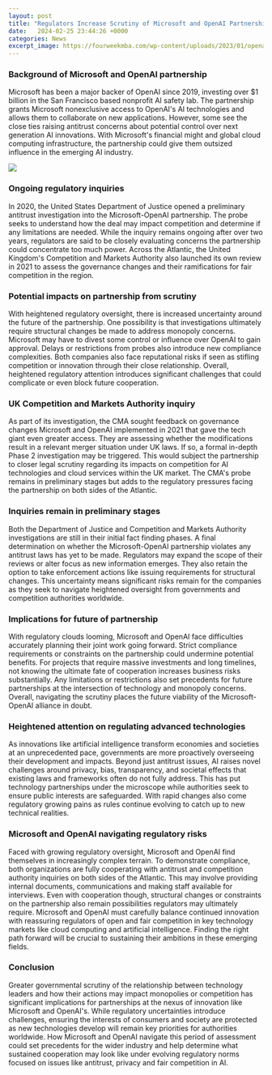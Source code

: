 ```yaml
---
layout: post
title: "Regulators Increase Scrutiny of Microsoft and OpenAI Partnership"
date:   2024-02-25 23:44:26 +0000
categories: News
excerpt_image: https://fourweekmba.com/wp-content/uploads/2023/01/openai-microsoft.png
---
```

### Background of Microsoft and OpenAI partnership  
Microsoft has been a major backer of OpenAI since 2019, investing over $1 billion in the San Francisco based nonprofit AI safety lab. The partnership grants Microsoft nonexclusive access to OpenAI's AI technologies and allows them to collaborate on new applications. However, some see the close ties raising antitrust concerns about potential control over next generation AI innovations. With Microsoft's financial might and global cloud computing infrastructure, the partnership could give them outsized influence in the emerging AI industry.

![](https://fourweekmba.com/wp-content/uploads/2023/01/openai-microsoft.png)
### Ongoing regulatory inquiries
In 2020, the United States Department of Justice opened a preliminary antitrust investigation into the Microsoft-OpenAI partnership. The probe seeks to understand how the deal may impact competition and determine if any limitations are needed. While the inquiry remains ongoing after over two years, regulators are said to be closely evaluating concerns the partnership could concentrate too much power. Across the Atlantic, the United Kingdom's Competition and Markets Authority also launched its own review in 2021 to assess the governance changes and their ramifications for fair competition in the region. 
### Potential impacts on partnership from scrutiny
With heightened regulatory oversight, there is increased uncertainty around the future of the partnership. One possibility is that investigations ultimately require structural changes be made to address monopoly concerns. Microsoft may have to divest some control or influence over OpenAI to gain approval. Delays or restrictions from probes also introduce new compliance complexities. Both companies also face reputational risks if seen as stifling competition or innovation through their close relationship. Overall, heightened regulatory attention introduces significant challenges that could complicate or even block future cooperation.
### UK Competition and Markets Authority inquiry
As part of its investigation, the CMA sought feedback on governance changes Microsoft and OpenAI implemented in 2021 that gave the tech giant even greater access. They are assessing whether the modifications result in a relevant merger situation under UK laws. If so, a formal in-depth Phase 2 investigation may be triggered. This would subject the partnership to closer legal scrutiny regarding its impacts on competition for AI technologies and cloud services within the UK market. The CMA's probe remains in preliminary stages but adds to the regulatory pressures facing the partnership on both sides of the Atlantic.
### Inquiries remain in preliminary stages
Both the Department of Justice and Competition and Markets Authority investigations are still in their initial fact finding phases. A final determination on whether the Microsoft-OpenAI partnership violates any antitrust laws has yet to be made. Regulators may expand the scope of their reviews or alter focus as new information emerges. They also retain the option to take enforcement actions like issuing requirements for structural changes. This uncertainty means significant risks remain for the companies as they seek to navigate heightened oversight from governments and competition authorities worldwide.
### Implications for future of partnership
With regulatory clouds looming, Microsoft and OpenAI face difficulties accurately planning their joint work going forward. Strict compliance requirements or constraints on the partnership could undermine potential benefits. For projects that require massive investments and long timelines, not knowing the ultimate fate of cooperation increases business risks substantially. Any limitations or restrictions also set precedents for future partnerships at the intersection of technology and monopoly concerns. Overall, navigating the scrutiny places the future viability of the Microsoft-OpenAI alliance in doubt.
### Heightened attention on regulating advanced technologies 
As innovations like artificial intelligence transform economies and societies at an unprecedented pace, governments are more proactively overseeing their development and impacts. Beyond just antitrust issues, AI raises novel challenges around privacy, bias, transparency, and societal effects that existing laws and frameworks often do not fully address. This has put technology partnerships under the microscope while authorities seek to ensure public interests are safeguarded. With rapid changes also come regulatory growing pains as rules continue evolving to catch up to new technical realities. 
### Microsoft and OpenAI navigating regulatory risks
Faced with growing regulatory oversight, Microsoft and OpenAI find themselves in increasingly complex terrain. To demonstrate compliance, both organizations are fully cooperating with antitrust and competition authority inquiries on both sides of the Atlantic. This may involve providing internal documents, communications and making staff available for interviews. Even with cooperation though, structural changes or constraints on the partnership also remain possibilities regulators may ultimately require. Microsoft and OpenAI must carefully balance continued innovation with reassuring regulators of open and fair competition in key technology markets like cloud computing and artificial intelligence. Finding the right path forward will be crucial to sustaining their ambitions in these emerging fields.
### Conclusion
Greater governmental scrutiny of the relationship between technology leaders and how their actions may impact monopolies or competition has significant implications for partnerships at the nexus of innovation like Microsoft and OpenAI's. While regulatory uncertainties introduce challenges, ensuring the interests of consumers and society are protected as new technologies develop will remain key priorities for authorities worldwide. How Microsoft and OpenAI navigate this period of assessment could set precedents for the wider industry and help determine what sustained cooperation may look like under evolving regulatory norms focused on issues like antitrust, privacy and fair competition in AI.
